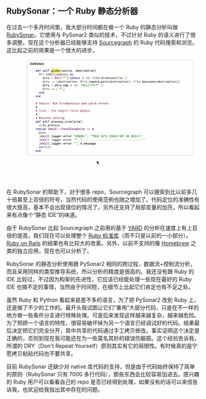 　　 

## RubySonar：一个 Ruby 静态分析器

在过去一个多月时间里，我大部分时间都在做一个 Ruby 的静态分析叫做 [RubySonar](https://github.com/yinwang0/rubysonar)。它使用与 PySonar2 类似的技术，不过针对 Ruby 的语义进行了很多调整。现在这个分析器已经能够支持 [Sourcegraph](https://sourcegraph.com/github.com/rails/rails) 的 Ruby 代码搜索和浏览。这比起之前的效果是一个很大的进步。

[ ![](img/rubysonar1.gif) ](https://sourcegraph.com/github.com/jekyll/jekyll/symbols/ruby/gem/Jekyll/Command/$classmethods/globs)

在 RubySonar 的帮助下，对于很多 repo，Sourcegraph 可以搜索到比以前多几十倍甚至上百倍的符号，当然代码的使用范例也随之增加了。代码定位的准确性有很大提高，基本不会出现错位的情况了，另外还支持了局部变量的加亮，所以看起来有点像个“静态 IDE”的味道。

由于 RubySonar 比起 Sourcegraph 之前用的基于 [YARD](http://yardoc.org) 的分析在速度上有上百倍的提高，我们现在可以处理整个 [Ruby 标准库](https://sourcegraph.com/github.com/ruby/ruby)（而不只是以前的一小部分）。[Ruby on Rails](https://sourcegraph.com/github.com/rails/rails) 的结果也有比较大的改善。另外，以前不支持的像 [Homebrew](https://sourcegraph.com/github.com/Homebrew/homebrew) 之类的独立应用，现在也可以分析了。

RubySonar 的静态分析使用跟 PySonar2 相同的跨过程，数据流+控制流分析，而且采用同样的类型推导系统，所以分析的精度是很高的。我还没有跟 Ruby 的 IDE 比较过，不过因为构架的先进性，它应该已经能处理一些现在最好的 Ruby IDE 也搞不定的事情，当然由于时间短，在细节上比起它们肯定也有不足之处。

虽然 Ruby 和 Python 看起来是差不多的语言，为了把 PySonar2 改到 Ruby 上，还是做了不少的工作的。最开头我试图让它们“重用”大部分代码，只是在不一样的地方做一些条件分支进行特殊处理。可是后来发现这样越来越复杂，越来越危险。为了照顾一个语言的特性，很容易破坏掉为另一个语言已经调试好的代码。结果最后决定把它们完全分开，其中共享的代码通过手工拷贝修改。事实证明这个决定是正确的，否则到现在我可能还在为一些莫名其妙的错误伤脑筋。这个经验告诉我，所谓的 DRY（Don't Repeat Yourself）原则其实有它的局限性。有时候真的是宁愿拷贝粘贴代码也不要共享。

目前 RubySonar 还缺少对 native 库代码的支持，但是由于代码始终保持了简单的原则（RubySonar 只有 7000 多行代码），那些东西会比较容易加进去。感兴趣的 Ruby 用户可以看看自己的 repo 是否已经得到处理，如果没有的话可以来信告诉我，也欢迎给我指出其中存在的问题。
